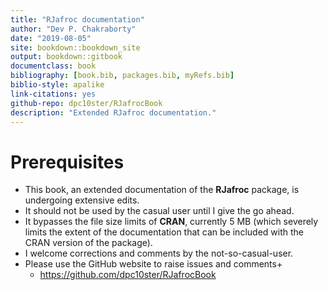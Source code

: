 ```yaml
--- 
title: "RJafroc documentation"
author: "Dev P. Chakraborty"
date: "2019-08-05"
site: bookdown::bookdown_site
output: bookdown::gitbook
documentclass: book
bibliography: [book.bib, packages.bib, myRefs.bib]
biblio-style: apalike
link-citations: yes
github-repo: dpc10ster/RJafrocBook
description: "Extended RJafroc documentation."
---
```


# Prerequisites
* This book, an extended documentation of the __RJafroc__ package, is undergoing extensive edits. 
* It should not be used by the casual user until I give the go ahead.
* It bypasses the file size limits of __CRAN__, currently 5 MB (which severely limits the extent of the documentation that can be included with the CRAN version of the package).
* I welcome corrections and comments by the not-so-casual-user.
* Please use the GitHub website to raise issues and comments+ 
    + https://github.com/dpc10ster/RJafrocBook
